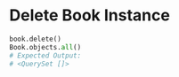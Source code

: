 # Delete Book Instance
```python
book.delete()
Book.objects.all()
# Expected Output:
# <QuerySet []>

